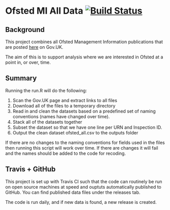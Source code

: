 # Ofsted MI All Data [![Build Status](https://travis-ci.org/dfe-analytical-services/ofsted.svg?branch=master)](https://travis-ci.org/dfe-analytical-services/ofsted)

## Background

This project combines all Ofsted Management Information publications that are posted [here](https://www.gov.uk/government/statistical-data-sets/monthly-management-information-ofsteds-school-inspections-outcomes) on Gov.UK.

The aim of this is to support analysis where we are interested in Ofsted at a point in, or over, time.

## Summary

Running the run.R will do the following:

1. Scan the Gov.UK page and extract links to all files
2. Download all of the files to a temporary directory
3. Read in and clean the datasets based on a predefined set of naming conventions (names have changed over time).
4. Stack all of the datasets together
5. Subset the dataset so that we have one line per URN and Inspection ID.
6. Output the clean dataset ofsted_all.csv to the outputs folder

If there are no changes to the naming conventions for fields used in the files then running this script will work over time. If there are changes it will fail and the names should be added to the code for recoding.

## Travis + GitHub

This project is set up with Travis CI such that the code can routinely be run on open source machines at speed and ouptuts automatically published to GitHub. You can find published data files under the releases tab. 

The code is run daily, and if new data is found, a new release is created. 

